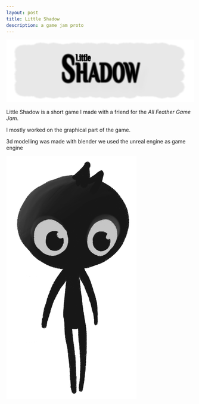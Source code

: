 ```yaml
---
layout: post
title: Little Shadow
description: a game jam proto
---
```


![Little shadow logo](/assets/images/little_shadow_logo.png)

Little Shadow is a short game I made with a friend for the *All Feather Game Jam*.

I mostly worked on the graphical part of the game.

3d modelling was made with blender
we used the unreal engine as game engine


![Little shadow concept art](/assets/images/little_shadow_concept_art.png)

